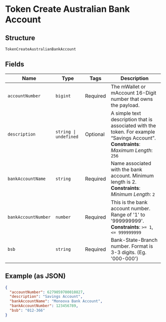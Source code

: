 
# Token Create Australian Bank Account

## Structure

`TokenCreateAustralianBankAccount`

## Fields

| Name | Type | Tags | Description |
|  --- | --- | --- | --- |
| `accountNumber` | `bigint` | Required | The mWallet or mAccount 16-Digit number that owns the payload. |
| `description` | `string \| undefined` | Optional | A simple text description that is associated with the token. For example “Savings Account”.<br>**Constraints**: *Maximum Length*: `256` |
| `bankAccountName` | `string` | Required | Name associated with the bank account. Minimum length is 2.<br>**Constraints**: *Minimum Length*: `2` |
| `bankAccountNumber` | `number` | Required | This is the bank account number. Range of '1' to '999999999'.<br>**Constraints**: `>= 1`, `<= 999999999` |
| `bsb` | `string` | Required | Bank-State-Branch number. Format is 3-3 digits. (Eg. '000-000') |

## Example (as JSON)

```json
{
  "accountNumber": 6279059700010827,
  "description": "Savings Account",
  "bankAccountName": "Monoova Bank Account",
  "bankAccountNumber": 123456789,
  "bsb": "012-366"
}
```

